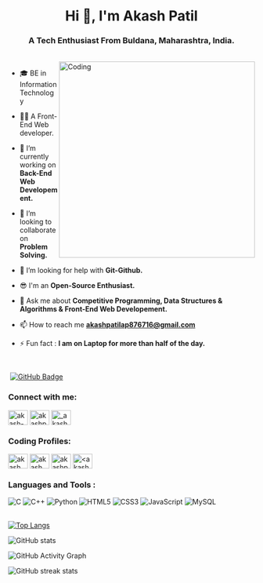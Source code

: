 <h1 align="center">Hi 👋, I'm Akash Patil</h1>
<h3 align="center">A Tech Enthusiast From Buldana, Maharashtra, India.</h3>

<br>

<img align="right" alt="Coding" width="400" src="https://cdn.dribbble.com/users/1162077/screenshots/3848914/programmer.gif">

- 🎓 BE in Information Technology 

- 👨‍💻 A Front-End Web developer.

- 🔭 I’m currently working on **Back-End Web Developement.**

- 👯 I’m looking to collaborate on **Problem Solving.**

- 🤝 I’m looking for help with **Git-Github.**

- 😎 I'm an **Open-Source Enthusiast.**

- 💬 Ask me about **Competitive Programming, Data Structures & Algorithms & Front-End Web Developement.**

- 📫 How to reach me **akashpatilap876716@gmail.com**

- ⚡ Fun fact : **I am on Laptop for more than half of the day.**


<br>


<p align="left"> <img src="https://komarev.com/ghpvc/?username=akashpatilx7&label=profile%20views&color=0e75b6&style=flat" alt="" /> 
<a href="https://github.com/m-sehrawat?tab=followers"><img src="https://img.shields.io/github/followers/akashpatilx7?label=Followers&style=social" alt="GitHub Badge"></a>
</p>


<h3 align="left">Connect with me:</h3>
<p align="left">
<a href="https://linkedin.com/in/akash-patil-2b9a631ba" target="blank"><img align="center" src="https://raw.githubusercontent.com/rahuldkjain/github-profile-readme-generator/master/src/images/icons/Social/linked-in-alt.svg" alt="akash-patil-2b9a631ba" height="30" width="40" /></a>
<a href="https://twitter.com/akashpatil1718" target="blank"><img align="center" src="https://raw.githubusercontent.com/rahuldkjain/github-profile-readme-generator/master/src/images/icons/Social/twitter.svg" alt="akashpatil1718" height="30" width="40" /></a>
<a href="https://instagram.com/_akash_patil__18" target="blank"><img align="center" src="https://raw.githubusercontent.com/rahuldkjain/github-profile-readme-generator/master/src/images/icons/Social/instagram.svg" alt="_akash_patil__18" height="30" width="40" /></a>
</p>


<h3 align="left">Coding Profiles:</h3>
<p align="left">
<a href="https://codeforces.com/profile/akash_patilx7" target="blank"><img align="center" src="https://raw.githubusercontent.com/rahuldkjain/github-profile-readme-generator/master/src/images/icons/Social/codeforces.svg" alt="akash_patilx7" height="30" width="40" /></a>
<a href="https://www.codechef.com/users/akash_patilx7" target="blank"><img align="center" src="https://cdn.jsdelivr.net/npm/simple-icons@3.1.0/icons/codechef.svg" alt="akash_patilx7" height="30" width="40" /></a>
<a href="https://www.leetcode.com/akashpatilx7" target="blank"><img align="center" src="https://raw.githubusercontent.com/rahuldkjain/github-profile-readme-generator/master/src/images/icons/Social/leet-code.svg" alt="akashpatilx7" height="30" width="40" /></a>
<a href="https://auth.geeksforgeeks.org/user/<akashpatilx7>/profile" target="blank"><img align="center" src="https://raw.githubusercontent.com/rahuldkjain/github-profile-readme-generator/master/src/images/icons/Social/geeks-for-geeks.svg" alt="<akashpatilx7>/profile" height="30" width="40" /></a>
</p>


<h3 align="left">Languages and Tools :</h3>
<div align="left">
<img alt="C" src="https://img.shields.io/badge/C-00599C?style=for-the-badge&logo=c&logoColor=white"/>
<img alt="C++" src="https://img.shields.io/badge/C%2B%2B-00599C?style=for-the-badge&logo=c%2B%2B&logoColor=white"/> 
<img alt="Python" src="https://img.shields.io/badge/Python-FFD43B?style=for-the-badge&logo=python&logoColor=blue"/>
<img alt="HTML5" src="https://img.shields.io/badge/html5-%23E34F26.svg?style=for-the-badge&logo=html5&logoColor=white"/>
<img alt="CSS3" src="https://img.shields.io/badge/css3-%231572B6.svg?style=for-the-badge&logo=css3&logoColor=white"/> 
<img alt="JavaScript" src="https://img.shields.io/badge/javascript-%23323330.svg?style=for-the-badge&logo=javascript&logoColor=%23F7DF1E"/> 
<img alt="MySQL" src="https://img.shields.io/badge/MySQL-005C84?style=for-the-badge&logo=mysql&logoColor=white"/>
</div>

<br>


[![Top Langs](https://github-readme-stats.vercel.app/api/top-langs/?username=akashpatilx7)](https://github.com/anuraghazra/github-readme-stats)

![GitHub stats](https://github-readme-stats.vercel.app/api?username=akashpatilx7&show_icons=true)  

![GitHub Activity Graph](https://activity-graph.herokuapp.com/graph?username=akashpatilx7)  

![GitHub streak stats](https://github-readme-streak-stats.herokuapp.com/?user=akashpatilx7)  
  
